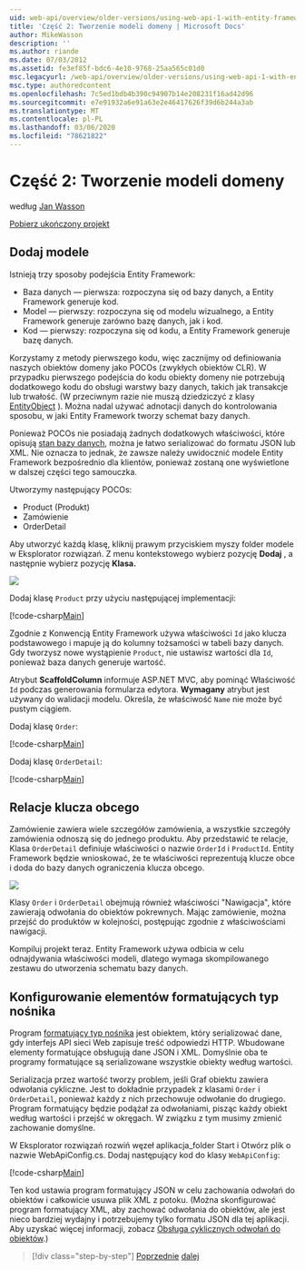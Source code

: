 ```yaml
---
uid: web-api/overview/older-versions/using-web-api-1-with-entity-framework-5/using-web-api-with-entity-framework-part-2
title: 'Część 2: Tworzenie modeli domeny | Microsoft Docs'
author: MikeWasson
description: ''
ms.author: riande
ms.date: 07/03/2012
ms.assetid: fe3ef85f-bdc6-4e10-9768-25aa565c01d0
msc.legacyurl: /web-api/overview/older-versions/using-web-api-1-with-entity-framework-5/using-web-api-with-entity-framework-part-2
msc.type: authoredcontent
ms.openlocfilehash: 7c5ed1bdb4b390c94907b14e208231f16ad42d96
ms.sourcegitcommit: e7e91932a6e91a63e2e46417626f39d6b244a3ab
ms.translationtype: MT
ms.contentlocale: pl-PL
ms.lasthandoff: 03/06/2020
ms.locfileid: "78621822"
---
```

# <a name="part-2-creating-the-domain-models"></a>Część 2: Tworzenie modeli domeny

według [Jan Wasson](https://github.com/MikeWasson)

[Pobierz ukończony projekt](https://code.msdn.microsoft.com/ASP-NET-Web-API-with-afa30545)

## <a name="add-models"></a>Dodaj modele

Istnieją trzy sposoby podejścia Entity Framework:

- Baza danych — pierwsza: rozpoczyna się od bazy danych, a Entity Framework generuje kod.
- Model — pierwszy: rozpoczyna się od modelu wizualnego, a Entity Framework generuje zarówno bazę danych, jak i kod.
- Kod — pierwszy: rozpoczyna się od kodu, a Entity Framework generuje bazę danych.

Korzystamy z metody pierwszego kodu, więc zacznijmy od definiowania naszych obiektów domeny jako POCOs (zwykłych obiektów CLR). W przypadku pierwszego podejścia do kodu obiekty domeny nie potrzebują dodatkowego kodu do obsługi warstwy bazy danych, takich jak transakcje lub trwałość. (W przeciwnym razie nie muszą dziedziczyć z klasy [EntityObject](https://msdn.microsoft.com/library/system.data.objects.dataclasses.entityobject.aspx) ). Można nadal używać adnotacji danych do kontrolowania sposobu, w jaki Entity Framework tworzy schemat bazy danych.

Ponieważ POCOs nie posiadają żadnych dodatkowych właściwości, które opisują [stan bazy danych](https://msdn.microsoft.com/library/system.data.entitystate.aspx), można je łatwo serializować do formatu JSON lub XML. Nie oznacza to jednak, że zawsze należy uwidocznić modele Entity Framework bezpośrednio dla klientów, ponieważ zostaną one wyświetlone w dalszej części tego samouczka.

Utworzymy następujący POCOs:

- Product (Produkt)
- Zamówienie
- OrderDetail

Aby utworzyć każdą klasę, kliknij prawym przyciskiem myszy folder modele w Eksplorator rozwiązań. Z menu kontekstowego wybierz pozycję **Dodaj** , a następnie wybierz pozycję **Klasa.**

![](using-web-api-with-entity-framework-part-2/_static/image1.png)

Dodaj klasę `Product` przy użyciu następującej implementacji:

[!code-csharp[Main](using-web-api-with-entity-framework-part-2/samples/sample1.cs)]

Zgodnie z Konwencją Entity Framework używa właściwości `Id` jako klucza podstawowego i mapuje ją do kolumny tożsamości w tabeli bazy danych. Gdy tworzysz nowe wystąpienie `Product`, nie ustawisz wartości dla `Id`, ponieważ baza danych generuje wartość.

Atrybut **ScaffoldColumn** informuje ASP.NET MVC, aby pominąć Właściwość `Id` podczas generowania formularza edytora. **Wymagany** atrybut jest używany do walidacji modelu. Określa, że właściwość `Name` nie może być pustym ciągiem.

Dodaj klasę `Order`:

[!code-csharp[Main](using-web-api-with-entity-framework-part-2/samples/sample2.cs)]

Dodaj klasę `OrderDetail`:

[!code-csharp[Main](using-web-api-with-entity-framework-part-2/samples/sample3.cs)]

## <a name="foreign-key-relations"></a>Relacje klucza obcego

Zamówienie zawiera wiele szczegółów zamówienia, a wszystkie szczegóły zamówienia odnoszą się do jednego produktu. Aby przedstawić te relacje, Klasa `OrderDetail` definiuje właściwości o nazwie `OrderId` i `ProductId`. Entity Framework będzie wnioskować, że te właściwości reprezentują klucze obce i doda do bazy danych ograniczenia klucza obcego.

![](using-web-api-with-entity-framework-part-2/_static/image2.png)

Klasy `Order` i `OrderDetail` obejmują również właściwości "Nawigacja", które zawierają odwołania do obiektów pokrewnych. Mając zamówienie, można przejść do produktów w kolejności, postępując zgodnie z właściwościami nawigacji.

Kompiluj projekt teraz. Entity Framework używa odbicia w celu odnajdywania właściwości modeli, dlatego wymaga skompilowanego zestawu do utworzenia schematu bazy danych.

## <a name="configure-the-media-type-formatters"></a>Konfigurowanie elementów formatujących typ nośnika

Program [formatujący typ nośnika](../../formats-and-model-binding/media-formatters.md) jest obiektem, który serializować dane, gdy interfejs API sieci Web zapisuje treść odpowiedzi HTTP. Wbudowane elementy formatujące obsługują dane JSON i XML. Domyślnie oba te programy formatujące są serializowane wszystkie obiekty według wartości.

Serializacja przez wartość tworzy problem, jeśli Graf obiektu zawiera odwołania cykliczne. Jest to dokładnie przypadek z klasami `Order` i `OrderDetail`, ponieważ każdy z nich przechowuje odwołanie do drugiego. Program formatujący będzie podążał za odwołaniami, pisząc każdy obiekt według wartości i przejść w okręgach. W związku z tym musimy zmienić zachowanie domyślne.

W Eksplorator rozwiązań rozwiń węzeł aplikacja\_folder Start i Otwórz plik o nazwie WebApiConfig.cs. Dodaj następujący kod do klasy `WebApiConfig`:

[!code-csharp[Main](using-web-api-with-entity-framework-part-2/samples/sample4.cs?highlight=11)]

Ten kod ustawia program formatujący JSON w celu zachowania odwołań do obiektów i całkowicie usuwa plik XML z potoku. (Można skonfigurować program formatujący XML, aby zachować odwołania do obiektów, ale jest nieco bardziej wydajny i potrzebujemy tylko formatu JSON dla tej aplikacji. Aby uzyskać więcej informacji, zobacz [Obsługa cyklicznych odwołań do obiektów](../../formats-and-model-binding/json-and-xml-serialization.md#handling_circular_object_references).)

> [!div class="step-by-step"]
> [Poprzednie](using-web-api-with-entity-framework-part-1.md)
> [dalej](using-web-api-with-entity-framework-part-3.md)
